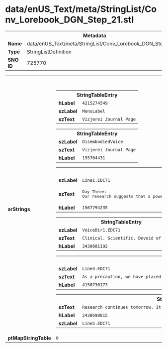 <h1>data/enUS_Text/meta/StringList/Conv_Lorebook_DGN_Step_21.stl</h1><table><tr><th colspan="100%">Metadata</th></tr><tr><td><b>Name</b></td><td>data/enUS_Text/meta/StringList/Conv_Lorebook_DGN_Step_21.stl</td></tr><tr><td><b>Type</b></td><td>StringListDefinition</td></tr><tr><td><b>SNO ID</b></td><td>725770</td></tr></table>

<table><tr><th colspan="100%">Fields</th></tr><tr><td><b>arStrings</b></td><td><table><tr><th colspan="100%">StringTableEntry</th></tr><tr><td><b>hLabel</b></td><td><code>4215274549</code></td></tr><tr><td><b>szLabel</b></td><td><code>MenuLabel</code></td></tr><tr><td><b>szText</b></td><td><code>Vizjerei Journal Page</code></td></tr></table>


<table><tr><th colspan="100%">StringTableEntry</th></tr><tr><td><b>szLabel</b></td><td><code>DisembodiedVoice</code></td></tr><tr><td><b>szText</b></td><td><code>Vizjerei Journal Page</code></td></tr><tr><td><b>hLabel</b></td><td><code>155764431</code></td></tr></table>


<table><tr><th colspan="100%">StringTableEntry</th></tr><tr><td><b>szLabel</b></td><td><code>Line1.EDC71</code></td></tr><tr><td><b>szText</b></td><td><pre>Day Three:
Our research suggests that a powerful entity is bound to the artifact. Whether by choice or against its will is yet to be seen. The other mages report hearing its whispers in the halls—attempts to poison our hearts with fear and suspicion.</pre></td></tr><tr><td><b>hLabel</b></td><td><code>1567794235</code></td></tr></table>


<table><tr><th colspan="100%">StringTableEntry</th></tr><tr><td><b>szLabel</b></td><td><code>VoiceDir1.EDC71</code></td></tr><tr><td><b>szText</b></td><td><code>Clinical. Scientific. Devoid of emotion.</code></td></tr><tr><td><b>hLabel</b></td><td><code>3430681192</code></td></tr></table>


<table><tr><th colspan="100%">StringTableEntry</th></tr><tr><td><b>szLabel</b></td><td><code>Line3.EDC71</code></td></tr><tr><td><b>szText</b></td><td><code>As a precaution, we have placed wards around our sleeping chambers, and we have agreed to only examine the artifact in groups. No one is to act alone.</code></td></tr><tr><td><b>hLabel</b></td><td><code>4150730173</code></td></tr></table>


<table><tr><th colspan="100%">StringTableEntry</th></tr><tr><td><b>szText</b></td><td><code>Research continues tomorrow. It should not take long to bend the entity to our will.</code></td></tr><tr><td><b>hLabel</b></td><td><code>2438698815</code></td></tr><tr><td><b>szLabel</b></td><td><code>Line5.EDC71</code></td></tr></table>


</td></tr><tr><td><b>ptMapStringTable</b></td><td><code>0</code></td></tr></table>

